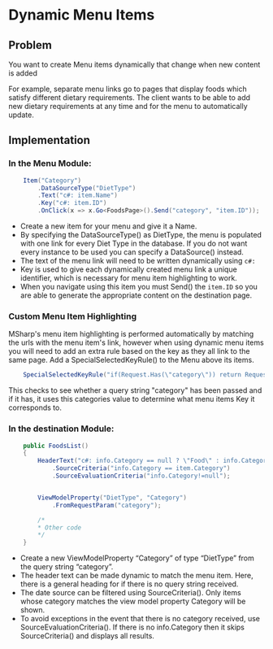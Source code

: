 # Dynamic Menu Items

## Problem

You want to create Menu items dynamically that change when new content is added

For example, separate menu links go to pages that display foods which satisfy different dietary requirements. The client wants to be able to add new dietary requirements at any time and for the menu to automatically update.

## Implementation

### In the Menu Module:

```csharp
    Item("Category")
        .DataSourceType("DietType")
        .Text("c#: item.Name")
        .Key("c#: item.ID")
        .OnClick(x => x.Go<FoodsPage>().Send("category", "item.ID"));
```

-	Create a new item for your menu and give it a Name.
-	By specifying the DataSourceType() as DietType, the menu is populated with one link for every Diet Type in the database. If you do not want every instance to be used you can specify a DataSource() instead.
-	The text of the menu link will need to be written dynamically using `c#:`
-	Key is used to give each dynamically created menu link a unique identifier, which is necessary for menu item highlighting to work.
-	When you navigate using this item you must Send() the `item.ID` so you are able to generate the appropriate content on the destination page.

### Custom Menu Item Highlighting

MSharp's menu item highlighting is performed automatically by matching the urls with the menu item's link, however when using dynamic menu items you will need to add an extra rule based on the key as they all link to the same page. 
Add a SpecialSelectedKeyRule() to the Menu above its items. 

```csharp
    SpecialSelectedKeyRule("if(Request.Has(\"category\")) return Request.Query[\"category\"];");
```

This checks to see whether a query string "category" has been passed and if it has, it uses this categories value to determine what menu items Key it corresponds to.

### In the destination Module:

```csharp
    public FoodsList()
    {
        HeaderText("c#: info.Category == null ? \"Food\" : info.Category.Name")
            .SourceCriteria("info.Category == item.Category")
            .SourceEvaluationCriteria("info.Category!=null");


        ViewModelProperty("DietType", "Category")
            .FromRequestParam("category");

        /*
        * Other code
        */
    }
```

- Create a new ViewModelProperty “Category” of type “DietType” from the query string “category”.
- The header text can be made dynamic to match the menu item. Here, there is a general heading for if there is no query string received.
- The date source can be filtered using SourceCriteria(). Only items whose category matches the view model property Category will be shown.
- To avoid exceptions in the event that there is no category received, use SourceEvaluationCriteria(). If there is no info.Category then it skips SourceCriteria() and displays all results.

